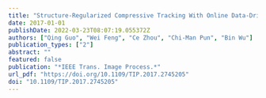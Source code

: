 ```yaml
---
title: "Structure-Regularized Compressive Tracking With Online Data-Driven Sampling"
date: 2017-01-01
publishDate: 2022-03-23T08:07:19.055372Z
authors: ["Qing Guo", "Wei Feng", "Ce Zhou", "Chi-Man Pun", "Bin Wu"]
publication_types: ["2"]
abstract: ""
featured: false
publication: "*IEEE Trans. Image Process.*"
url_pdf: "https://doi.org/10.1109/TIP.2017.2745205"
doi: "10.1109/TIP.2017.2745205"
---
```


